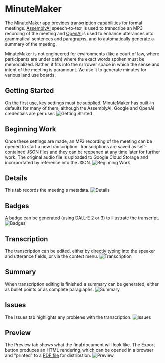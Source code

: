 # MinuteMaker

The MinuteMaker app provides transcription capabilities for formal meetings. [AssemblyAI](www.assemblyai.com) speech-to-text is used to transcribe an MP3 recording of the meeting and [OpenAI](www.openai.com) is used to enhance utterances into grammatical sentences and paragraphs, and to automatically generate a summary of the meeting.

MinuteMaker is not engineered for environments (like a court of law, where participants are under oath) where the exact words spoken must be memorialized. Rather, it fits into the narrower space in which the sense and intent of the meeting is paramount. We use it to generate minutes for various land use boards.

## Getting Started

On the first use, key settings must be supplied. MinuteMaker has built-in defaults for many of them, although the AssemblyAI, Google and OpenAI credentials are per user. ![Getting Started](docs/getting-started.png)

## Beginning Work

Once these settings are made, an MP3 recording of the meeting can be opened to start a new transcription. Transcriptions are saved as self-contained JSON files and they can be reopened at any time later for further work. The original audio file is uploaded to Google Cloud Storage and incorportated by reference into the JSON. ![Beginning Work](docs/beginning-work.png)

## Details

This tab records the meeting's metadata. ![Details](docs/details.png)

## Badges

A badge can be generated (using DALL-E 2 or 3) to illustrate the transcript. ![Badges](docs/badges.png)

## Transcription

The transcription can be edited, either by directly typing into the speaker and utterance fields, or via the context menu. ![Transcription](docs/transcription.png)

## Summary

When transcription editing is finished, a summary can be generated, either as bullet points or as complete paragraphs. ![Summary](docs/summary.png)

## Issues

The Issues tab highlights any problems with the transcription. ![Issues](docs/issues.png)

## Preview

The Preview tab shows what the final document will look like. The Export button produces an HTML rendering, which can be opened in a browser and "printed" to a [PDF file](docs/transcript.pdf) for distribution. ![Preview](docs/preview.png)
